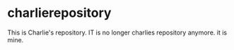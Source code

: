 # charlierepository
This is Charlie's repository.
IT is no longer charlies repository anymore. it is mine.
